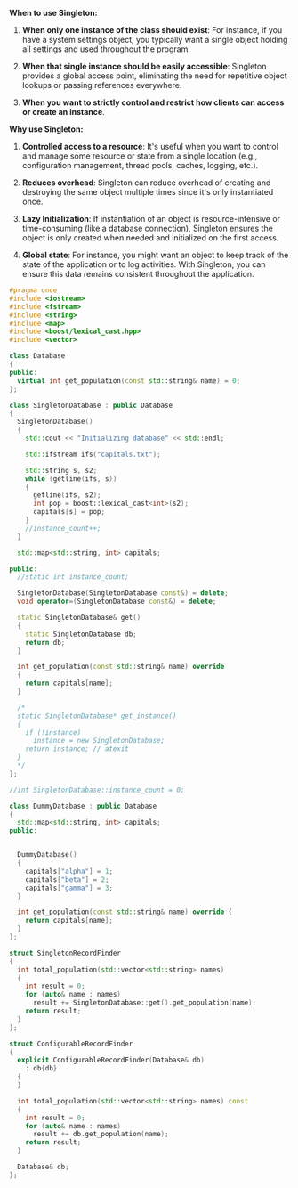**When to use Singleton:**

1. **When only one instance of the class should exist**: For instance, if you have a system settings object, you typically want a single object holding all settings and used throughout the program.
    
2. **When that single instance should be easily accessible**: Singleton provides a global access point, eliminating the need for repetitive object lookups or passing references everywhere.
    
3. **When you want to strictly control and restrict how clients can access or create an instance**.
    

**Why use Singleton:**

1. **Controlled access to a resource**: It's useful when you want to control and manage some resource or state from a single location (e.g., configuration management, thread pools, caches, logging, etc.).
    
2. **Reduces overhead**: Singleton can reduce overhead of creating and destroying the same object multiple times since it's only instantiated once.
    
3. **Lazy Initialization**: If instantiation of an object is resource-intensive or time-consuming (like a database connection), Singleton ensures the object is only created when needed and initialized on the first access.
    
4. **Global state**: For instance, you might want an object to keep track of the state of the application or to log activities. With Singleton, you can ensure this data remains consistent throughout the application.

```c++
#pragma once
#include <iostream>
#include <fstream>
#include <string>
#include <map>
#include <boost/lexical_cast.hpp>
#include <vector>

class Database
{
public:
  virtual int get_population(const std::string& name) = 0;
};

class SingletonDatabase : public Database
{
  SingletonDatabase()
  {
    std::cout << "Initializing database" << std::endl;

    std::ifstream ifs("capitals.txt");

    std::string s, s2;
    while (getline(ifs, s))
    {
      getline(ifs, s2);
      int pop = boost::lexical_cast<int>(s2);
      capitals[s] = pop;
    }
    //instance_count++;
  }

  std::map<std::string, int> capitals;

public:
  //static int instance_count;

  SingletonDatabase(SingletonDatabase const&) = delete;
  void operator=(SingletonDatabase const&) = delete;

  static SingletonDatabase& get()
  {
    static SingletonDatabase db;
    return db;
  }

  int get_population(const std::string& name) override
  {
    return capitals[name];
  }

  /*
  static SingletonDatabase* get_instance()
  {
    if (!instance)
      instance = new SingletonDatabase;
    return instance; // atexit
  }
  */
};

//int SingletonDatabase::instance_count = 0;

class DummyDatabase : public Database
{
  std::map<std::string, int> capitals;
public:


  DummyDatabase()
  {
    capitals["alpha"] = 1;
    capitals["beta"] = 2;
    capitals["gamma"] = 3;
  }

  int get_population(const std::string& name) override {
    return capitals[name];
  }
};

struct SingletonRecordFinder
{
  int total_population(std::vector<std::string> names)
  {
    int result = 0;
    for (auto& name : names)
      result += SingletonDatabase::get().get_population(name);
    return result;
  }
};

struct ConfigurableRecordFinder
{
  explicit ConfigurableRecordFinder(Database& db)
    : db{db}
  {
  }

  int total_population(std::vector<std::string> names) const
  {
    int result = 0;
    for (auto& name : names)
      result += db.get_population(name);
    return result;
  }

  Database& db;
};
```
